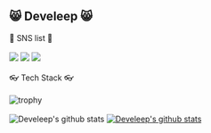 <!--
**develeep/develeep** is a ✨ _special_ ✨ repository because its `README.md` (this file) appears on your GitHub profile.

Here are some ideas to get you started:

- 🔭 I’m currently working on ...
- 🌱 I’m currently learning ...
- 👯 I’m looking to collaborate on ...
- 🤔 I’m looking for help with ...
- 💬 Ask me about ...
- 📫 How to reach me: ...
- 😄 Pronouns: ...
- ⚡ Fun fact: ...
-->

## 😸 Develeep 😸

  🐺 SNS list 🐺
<br>
<br>
<a href="https://www.instagram.com/win.hlee/" target="_blank"><img src="https://img.shields.io/badge/My Instargram-E4405F?style=flat-square&logo=Instagram&logoColor=white"/></a>
<a href="https://www.facebook.com/profile.php?id=100009788640297" target="_blank"><img src="https://img.shields.io/badge/My Facebook-1877F2?style=flat-square&logo=Facebook&logoColor=white"/></a>
<a target="_blank"><img src="https://img.shields.io/badge/dltmdgns0508@gmail.com -EA4335?style=flat-square&logo=Gmail&logoColor=white"/></a>
<br>
<br>
  👓 Tech Stack 👓
<br>
<br>
![trophy](https://github-profile-trophy.vercel.app/?username=develeep)
<br>
<br>
![Develeep's github stats](https://github-readme-stats.vercel.app/api?username=develeep&show_icons=true)
[![Develeep's github stats](https://github-readme-stats.vercel.app/api/top-langs/?username=develeep&show_icons=true&hide_border=true&title_color=004386&icon_color=004386&layout=compact)](https://github.com/develeep)
